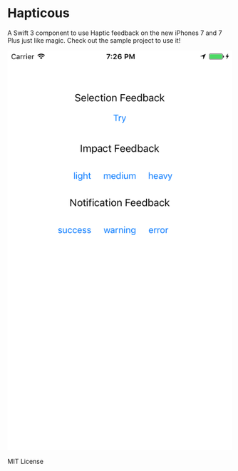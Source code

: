 Hapticous
=================

A Swift 3 component to use Haptic feedback on the new iPhones 7 and 7 Plus just like magic.
Check out the sample project to use it!

<img src="screenshot.png" alt="screenshot" />

MIT License
